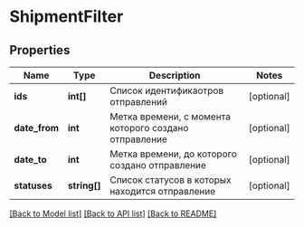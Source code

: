 # ShipmentFilter

## Properties
Name | Type | Description | Notes
------------ | ------------- | ------------- | -------------
**ids** | **int[]** | Список идентификаотров отправлений | [optional] 
**date_from** | **int** | Метка времени, с момента которого создано отправление | [optional] 
**date_to** | **int** | Метка времени, до которого создано отправление | [optional] 
**statuses** | **string[]** | Список статусов в которых находится отправление | [optional] 

[[Back to Model list]](../../README.md#documentation-for-models) [[Back to API list]](../../README.md#documentation-for-api-endpoints) [[Back to README]](../../README.md)

